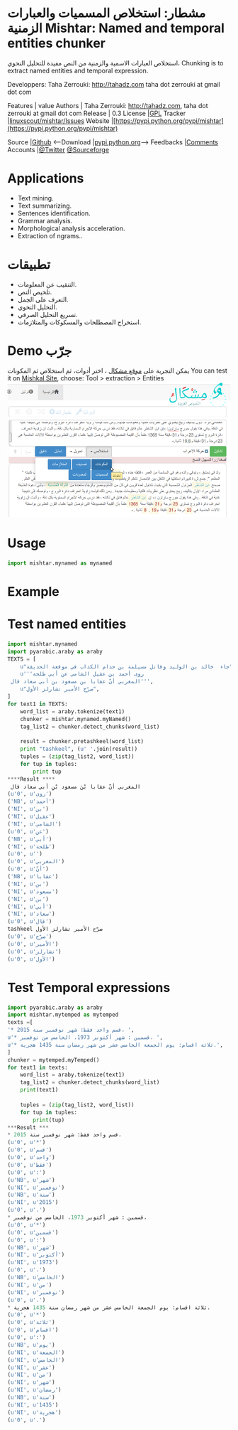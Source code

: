 # مشطار: استخلاص المسميات والعبارات الزمنية Mishtar: Named and temporal entities chunker


استخلاص العبارات الاسمية والزمنية من النص مفيدة للتحليل النحوي،
Chunking is to extract named entities and temporal expression.


  Developpers:  Taha Zerrouki: http://tahadz.com
    taha dot zerrouki at gmail dot com

Features |   value
Authors  | Taha Zerrouki: http://tahadz.com,  taha dot zerrouki at gmail dot com
Release  | 0.3
License  |[GPL](https://github.com/linuxscout/mishtar/master/LICENSE)
Tracker  |[linuxscout/mishtar/Issues](https://github.com/linuxscout/mishtar/issues)
Website  |[https://pypi.python.org/pypi/mishtar](https://pypi.python.org/pypi/mishtar)
<!--Doc  |[package Documentaion](http://pythonhosted.org/mishtar/)-->
Source  |[Github](http://github.com/linuxscout/mishtar)
<--Download  |[pypi.python.org](https://pypi.python.org/pypi/mishtar)-->
Feedbacks  |[Comments](https://github.com/linuxscout/mishtar/issues)
Accounts  |[@Twitter](https://twitter.com/linuxscout)  [@Sourceforge](http://sourceforge.net/projects/mishtar/)


<!--
## Citation
If you would cite it in academic work, can you use this citation
```
T. Zerrouki‏, mishtar,  Arabic Word Tagger,
  https://pypi.python.org/pypi/mishtar/, 2018
```
or in bibtex format

```bibtex
@misc{zerrouki2012mishtar,
  title={mishtar : Arabic Word Tagger},
  author={Zerrouki, Taha},
  url={https://pypi.python.org/pypi/mishtar,
  year={2010}
}
```


## مزايا
* 

## Features
* 
-->
Applications
====
* Text mining.
* Text summarizing.
* Sentences identification.
* Grammar analysis.
* Morphological analysis acceleration.
* Extraction of ngrams..

تطبيقات 
====
* التنقيب عن المعلومات.
* تلخيص النص.
* التعرف على الجمل.
* التحليل النحوي.
* تسريع التحليل الصرفي.
* استخراج المصطلحات والمسكوكات والمتلازمات.



Demo جرّب
====
يمكن التجربة على [موقع مشكال](http://tahadz.com/mishkal)
، اختر أدوات، ثم استخلاص ثم المكونات
You can test it on [Mishkal Site](http://tahadz.com/mishkal), choose: Tool > extraction > Entities
![mishtar Demo](images/mishtar_demo.png "mishtar Demo")


<!--
Installation
=====
```
pip install mishtar
```    
    -->
Usage
=====
```python
import mishtar.mynamed as mynamed
```
Example
=====
Test named entities
======
```python
import mishtar.mynamed
import pyarabic.araby as araby
TEXTS = [
    u"جاء  خالد بن الوليد وقاتل مسيلمة بن حذام الكذاب في موقعة الحديقة",
    u'''روى أحمد بن عقيل الشامي عن أبي طلحة
 المغربي أنّ عقابا بن مسعود بن أبي سعاد قال''',
    u"صرّح الأمير تشارلز الأول",
]
for text1 in TEXTS:
    word_list = araby.tokenize(text1)
    chunker = mishtar.mynamed.myNamed()
    tag_list2 = chunker.detect_chunks(word_list)

    result = chunker.pretashkeel(word_list)
    print "tashkeel", (u' '.join(result))
    tuples = (zip(tag_list2, word_list))
    for tup in tuples:
        print tup
****Result ****
 المغربي أنّ عقابا بْنَ مسعود بْنِ أبي سعاد قال
(u'0', u'روى')
('NB', u'أحمد')
('NI', u'بن')
('NI', u'عقيل')
('NI', u'الشامي')
(u'0', u'عن')
('NB', u'أبي')
('NI', u'طلحة')
(u'0', u'')
(u'0', u'المغربي')
(u'0', u'أنّ')
('NB', u'عقابا')
('NI', u'بن')
('NI', u'مسعود')
('NI', u'بن')
('NI', u'أبي')
('NI', u'سعاد')
(u'0', u'قال')
tashkeel صرّح الأمير تشارلز الأول
(u'0', u'صرّح')
(u'0', u'الأمير')
(u'0', u'تشارلز')
(u'0', u'الأول')
```

Test Temporal expressions
======

```python
import pyarabic.araby as araby
import mishtar.mytemped as mytemped
texts =[
'* قسم واحد فقط: شهر نوفمبر سنة 2015، ',
u'* قسمين : شهر أكتوبر 1973، الخامس من نوفمبر، ', 
u'* ثلاثة اقسام: يوم الجمعة الخامس عشر من شهر رمضان سنة 1435 هجرية.', 
]
chunker = mytemped.myTemped()
for text1 in texts:
    word_list = araby.tokenize(text1)
    tag_list2 = chunker.detect_chunks(word_list)
    print(text1)

    tuples = (zip(tag_list2, word_list))
    for tup in tuples:
        print(tup)
***Result ***
* قسم واحد فقط: شهر نوفمبر سنة 2015، 
(u'0', u'*')
(u'0', u'قسم')
(u'0', u'واحد')
(u'0', u'فقط')
(u'0', u':')
(u'NB', u'شهر')
(u'NI', u'نوفمبر')
(u'NB', u'سنة')
(u'NI', u'2015')
(u'0', u'،')
* قسمين : شهر أكتوبر 1973، الخامس من نوفمبر، 
(u'0', u'*')
(u'0', u'قسمين')
(u'0', u':')
(u'NB', u'شهر')
(u'NI', u'أكتوبر')
(u'NI', u'1973')
(u'0', u'،')
(u'NB', u'الخامس')
(u'NI', u'من')
(u'NI', u'نوفمبر')
(u'0', u'،')
* ثلاثة اقسام: يوم الجمعة الخامس عشر من شهر رمضان سنة 1435 هجرية.
(u'0', u'*')
(u'0', u'ثلاثة')
(u'0', u'اقسام')
(u'0', u':')
(u'NB', u'يوم')
(u'NI', u'الجمعة')
(u'NI', u'الخامس')
(u'NI', u'عشر')
(u'NI', u'من')
(u'NI', u'شهر')
(u'NI', u'رمضان')
(u'NB', u'سنة')
(u'NI', u'1435')
(u'NI', u'هجرية')
(u'0', u'.')

```







